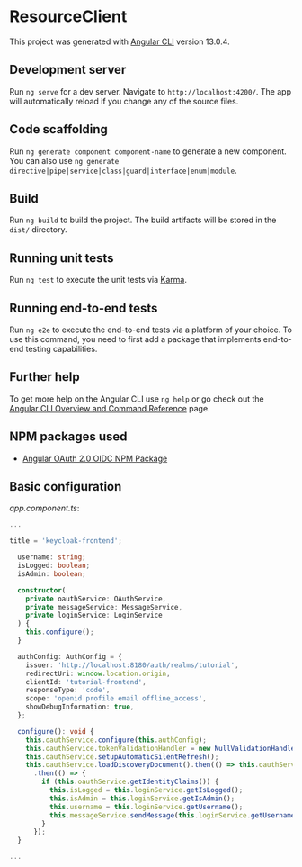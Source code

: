 # ResourceClient

This project was generated with [Angular CLI](https://github.com/angular/angular-cli) version 13.0.4.

## Development server

Run `ng serve` for a dev server. Navigate to `http://localhost:4200/`. The app will automatically reload if you change any of the source files.

## Code scaffolding

Run `ng generate component component-name` to generate a new component. You can also use `ng generate directive|pipe|service|class|guard|interface|enum|module`.

## Build

Run `ng build` to build the project. The build artifacts will be stored in the `dist/` directory.

## Running unit tests

Run `ng test` to execute the unit tests via [Karma](https://karma-runner.github.io).

## Running end-to-end tests

Run `ng e2e` to execute the end-to-end tests via a platform of your choice. To use this command, you need to first add a package that implements end-to-end testing capabilities.

## Further help

To get more help on the Angular CLI use `ng help` or go check out the [Angular CLI Overview and Command Reference](https://angular.io/cli) page.

## NPM packages used

- [Angular OAuth 2.0 OIDC NPM Package](https://www.npmjs.com/package/angular-oauth2-oidc)

## Basic configuration

*app.component.ts*:

```typescript
...

title = 'keycloak-frontend';

  username: string;
  isLogged: boolean;
  isAdmin: boolean;

  constructor(
    private oauthService: OAuthService,
    private messageService: MessageService,
    private loginService: LoginService
  ) {
    this.configure();
  }

  authConfig: AuthConfig = {
    issuer: 'http://localhost:8180/auth/realms/tutorial',
    redirectUri: window.location.origin,
    clientId: 'tutorial-frontend',
    responseType: 'code',
    scope: 'openid profile email offline_access',
    showDebugInformation: true,
  };

  configure(): void {
    this.oauthService.configure(this.authConfig);
    this.oauthService.tokenValidationHandler = new NullValidationHandler();
    this.oauthService.setupAutomaticSilentRefresh();
    this.oauthService.loadDiscoveryDocument().then(() => this.oauthService.tryLogin())
      .then(() => {
        if (this.oauthService.getIdentityClaims()) {
          this.isLogged = this.loginService.getIsLogged();
          this.isAdmin = this.loginService.getIsAdmin();
          this.username = this.loginService.getUsername();
          this.messageService.sendMessage(this.loginService.getUsername());
        }
      });
  }

...
```

